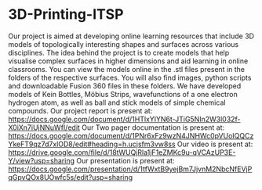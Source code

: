 # 3D-Printing-ITSP
Our project is aimed at developing online learning resources that include 3D models of topologically interesting shapes and surfaces across various disciplines. The idea behind the project is to create models that help visualise complex surfaces in higher dimensions and aid learning in online classrooms. You can view the models online in the .stl files present in the folders of the respective surfaces. You will also find images, python scripts and downloadable Fusion 360 files in these folders. We have developed models of Kein Bottles, Möbius Strips, wavefunctions of a one electron hydrogen atom, as well as ball and stick models of simple chemical compounds. Our project report is present at: https://docs.google.com/document/d/1HTlxYlYN6t-JTiG5NIn2W3l032f-X0iXn7iUjNNuWfI/edit
Our Two pager documentation is present at: https://docs.google.com/document/d/1PNr6xFz9wzN4JNHWc0pVUoIQQCzYkeFT9qz7d7xlOD8/edit#heading=h.ucjsfm3vw8ss
Our video is present at: https://drive.google.com/file/d/18tWUQjRla1jF1eZMKc9u-qVCAzUP3E-Y/view?usp=sharing
Our presentation is present at: https://docs.google.com/presentation/d/1tfWxtB9yejBm7JjvnM2NbcNfEVjPqGpvQOx8UOwfc5s/edit?usp=sharing
